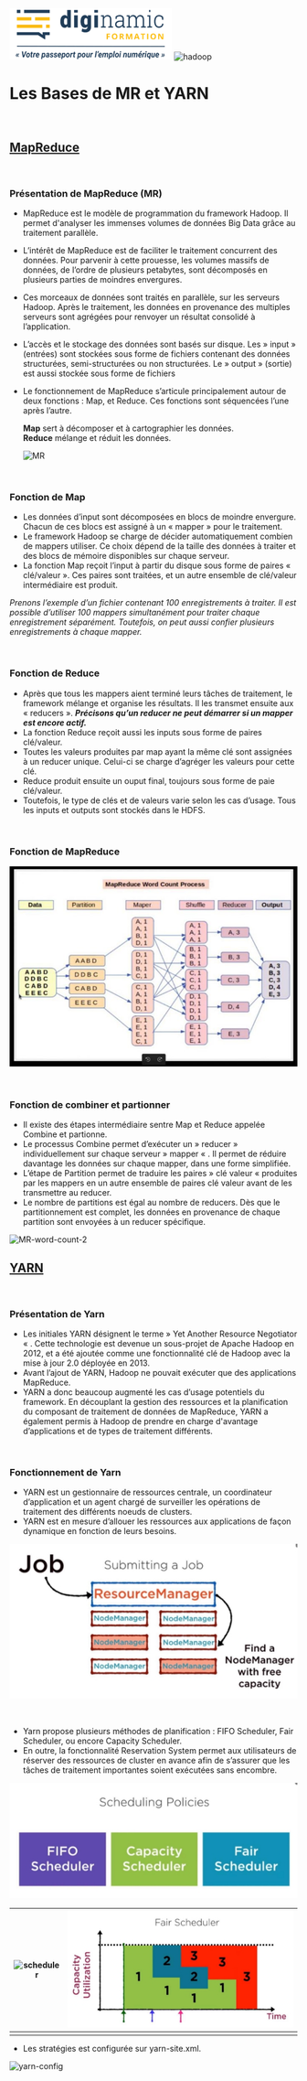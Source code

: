 ﻿![diginamic](../img/diginamic.png) ![hadoop](../img/hadoop.png)

# Les Bases de MR et YARN

<br>

## <u>MapReduce</u>

<br>

### **Présentation de MapReduce (MR)**

- MapReduce est le modèle de programmation du framework Hadoop. Il permet d'analyser les immenses volumes de données Big Data grâce au traitement parallèle.
- L’intérêt de MapReduce est de faciliter le traitement concurrent des données. Pour parvenir à cette prouesse, les volumes massifs de données, de l’ordre de plusieurs petabytes, sont décomposés en plusieurs parties de moindres envergures.
- Ces morceaux de données sont traités en parallèle, sur les serveurs Hadoop. Après le traitement, les données en provenance des multiples serveurs sont agrégées pour renvoyer un résultat consolidé à l’application.
- L’accès et le stockage des données sont basés sur disque. Les » input » (entrées) sont stockées sous forme de fichiers contenant des données structurées, semi-structurées ou non structurées. Le » output » (sortie) est aussi stockée sous forme de fichiers
- Le fonctionnement de MapReduce s’articule principalement autour de deux fonctions : Map, et Reduce. Ces fonctions sont séquencées l’une après l’autre.

  **Map** sert à décomposer et à cartographier les données.  
  **Reduce** mélange et réduit les données.

  ![MR](MR.png)

<br>

### **Fonction de Map**

- Les données d’input sont décomposées en blocs de moindre envergure. Chacun de ces blocs est assigné à un « mapper » pour le traitement.
- Le framework Hadoop se charge de décider automatiquement combien de mappers utiliser. Ce choix dépend de la taille des données à traiter et des blocs de mémoire disponibles sur chaque serveur.
- La fonction Map reçoit l’input à partir du disque sous forme de paires « clé/valeur ». Ces paires sont traitées, et un autre ensemble de clé/valeur intermédiaire est produit.

_Prenons l’exemple d’un fichier contenant 100 enregistrements à traiter. Il est possible d’utiliser 100 mappers simultanément pour traiter chaque enregistrement séparément. Toutefois, on peut aussi confier plusieurs enregistrements à chaque mapper._

<br>

### **Fonction de Reduce**

- Après que tous les mappers aient terminé leurs tâches de traitement, le framework mélange et organise les résultats. Il les transmet ensuite aux « reducers ». **_Précisons qu’un reducer ne peut démarrer si un mapper est encore actif._**
- La fonction Reduce reçoit aussi les inputs sous forme de paires clé/valeur.
- Toutes les valeurs produites par map ayant la même clé sont assignées à un reducer unique. Celui-ci se charge d’agréger les valeurs pour cette clé.
- Reduce produit ensuite un ouput final, toujours sous forme de paie clé/valeur.
- Toutefois, le type de clés et de valeurs varie selon les cas d’usage. Tous les inputs et outputs sont stockés dans le HDFS.

<br>

### **Fonction de MapReduce**

![MR-word-count](MR-word-count.jpeg)

<br>

### **Fonction de combiner et partionner**

- Il existe des étapes intermédiaire sentre Map et Reduce appelée Combine et partionne.
- Le processus Combine permet d’exécuter un » reducer » individuellement sur chaque serveur » mapper « . Il permet de réduire davantage les données sur chaque mapper, dans une forme simplifiée.
- L’étape de Partition permet de traduire les paires » clé valeur « produites par les mappers en un autre ensemble de paires clé valeur avant de les transmettre au reducer.
- Le nombre de partitions est égal au nombre de reducers. Dès que le partitionnement est complet, les données en provenance de chaque partition sont envoyées à un reducer spécifique.

![MR-word-count-2](MR-word-count-2.png)

<div style="page-break-after: always;"></div>

## <u>YARN</u>

<br>

### **Présentation de Yarn**

- Les initiales YARN désignent le terme » Yet Another Resource Negotiator « . Cette technologie est devenue un sous-projet de Apache Hadoop en 2012, et a été ajoutée comme une fonctionnalité clé de Hadoop avec la mise à jour 2.0 déployée en 2013.
- Avant l’ajout de YARN, Hadoop ne pouvait exécuter que des applications MapReduce.
- YARN a donc beaucoup augmenté les cas d’usage potentiels du framework. En découplant la gestion des ressources et la planification du composant de traitement de données de MapReduce, YARN a également permis à Hadoop de prendre en charge d'avantage d’applications et de types de traitement différents.

<br>

### **Fonctionnement de Yarn**

- YARN est un gestionnaire de ressources centrale, un coordinateur d’application et un agent chargé de surveiller les opérations de traitement des différents noeuds de clusters.
- YARN est en mesure d’allouer les ressources aux applications de façon dynamique en fonction de leurs besoins.

![RessourceManger](RessourceManger.jpeg)

<br>

- Yarn propose plusieurs méthodes de planification : FIFO Scheduler, Fair Scheduler, ou encore Capacity Scheduler.
- En outre, la fonctionnalité Reservation System permet aux utilisateurs de réserver des ressources de cluster en avance afin de s’assurer que les tâches de traitement importantes soient exécutées sans encombre.

![Scheduling-policies](Scheduling-policies.jpeg)

| ![scheduler](scheduler.png) | ![fair-scheduler](fair-scheduler.jpeg) |
| --------------------------- | -------------------------------------- |
|                             |                                        |

- Les stratégies est configurée sur yarn-site.xml.

![yarn-config](yarn-config.png)
